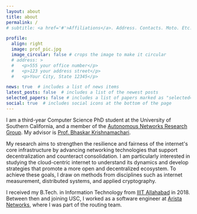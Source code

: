 ```yaml
---
layout: about
title: about
permalink: /
# subtitle: <a href='#'>Affiliations</a>. Address. Contacts. Moto. Etc.

profile:
  align: right
  image: prof_pic.jpg
  image_circular: false # crops the image to make it circular
  # address: >
  #   <p>555 your office number</p>
  #   <p>123 your address street</p>
  #   <p>Your City, State 12345</p>

news: true  # includes a list of news items
latest_posts: false  # includes a list of the newest posts
selected_papers: false # includes a list of papers marked as "selected={true}"
social: true  # includes social icons at the bottom of the page
---
```


I am a third-year Computer Science PhD student at the University of Southern California, and a member of the [Autonomous Networks Research Group](https://anrg.usc.edu/www/).
My advisor is [Prof. Bhaskar Krishnamachari](https://ceng.usc.edu/~bkrishna/).

My research aims to strengthen the resilience and fairness of the internet's core infrastructure by advancing networking technologies that support decentralization and counteract consolidation.
I am particularly interested in studying the cloud-centric internet to understand its dynamics and develop strategies that promote a more open and decentralized ecosystem.
To achieve these goals, I draw on methods from disciplines such as internet measurement, distributed systems, and applied cryptography.

I received my B.Tech. in Information Technology from [IIIT Allahabad](https://iiita.ac.in/) in 2018.
Between then and joining USC, I worked as a software engineer at [Arista Networks](https://www.arista.com/), where I was part of the routing team.
